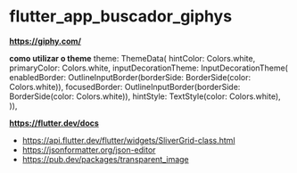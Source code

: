 # flutter_app_buscador_giphys

**https://giphy.com/**

**como utilizar o theme**
 theme: ThemeData(
        hintColor: Colors.white,
        primaryColor: Colors.white,
        inputDecorationTheme: InputDecorationTheme(
          enabledBorder:
              OutlineInputBorder(borderSide: BorderSide(color: Colors.white)),
          focusedBorder:
              OutlineInputBorder(borderSide: BorderSide(color: Colors.white)),
          hintStyle: TextStyle(color: Colors.white),
        )),

**https://flutter.dev/docs**
* https://api.flutter.dev/flutter/widgets/SliverGrid-class.html
* https://jsonformatter.org/json-editor
* https://pub.dev/packages/transparent_image
